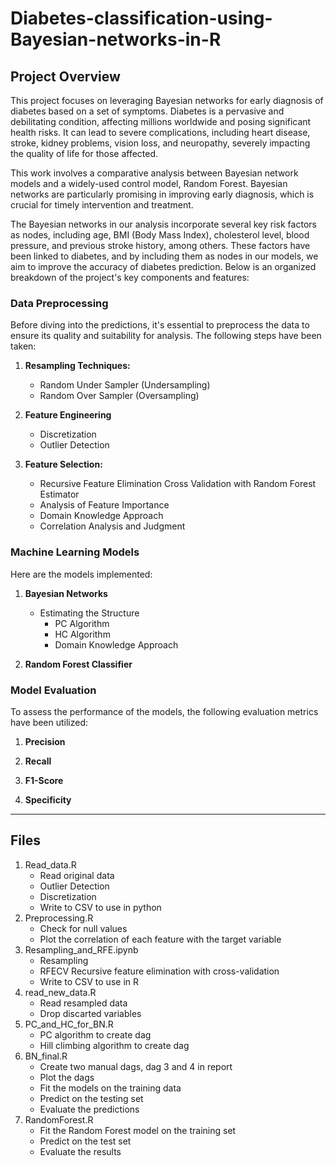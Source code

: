 # Diabetes-classification-using-Bayesian-networks-in-R

## Project Overview

This project focuses on leveraging Bayesian networks for early diagnosis of diabetes based on a set of symptoms. Diabetes is a pervasive and debilitating condition, affecting millions worldwide and posing significant health risks. It can lead to severe complications, including heart disease, stroke, kidney problems, vision loss, and neuropathy, severely impacting the quality of life for those affected.

This work involves a comparative analysis between Bayesian network models and a widely-used control model, Random Forest. Bayesian networks are particularly promising in improving early diagnosis, which is crucial for timely intervention and treatment.

The Bayesian networks in our analysis incorporate several key risk factors as nodes, including age, BMI (Body Mass Index), cholesterol level, blood pressure, and previous stroke history, among others. These factors have been linked to diabetes, and by including them as nodes in our models, we aim to improve the accuracy of diabetes prediction. Below is an organized breakdown of the project's key components and features:

### Data Preprocessing

Before diving into the predictions, it's essential to preprocess the data to ensure its quality and suitability for analysis. The following steps have been taken:

1. **Resampling Techniques:** 
   - Random Under Sampler (Undersampling)
   - Random Over Sampler (Oversampling)

2. **Feature Engineering**
   - Discretization
   - Outlier Detection

3. **Feature Selection:** 
   - Recursive Feature Elimination Cross Validation with Random Forest Estimator 
   - Analysis of Feature Importance	
   - Domain Knowledge Approach
   - Correlation Analysis and Judgment

### Machine Learning Models

Here are the models implemented:

1. **Bayesian Networks**
   - Estimating the Structure	
      - PC Algorithm
      - HC Algorithm
      - Domain Knowledge Approach  

2. **Random Forest Classifier**

### Model Evaluation

To assess the performance of the models, the following evaluation metrics have been utilized:

1. **Precision**

2. **Recall**

3. **F1-Score**

4. **Specificity**

<hr></hr>

## Files

1. Read_data.R
   - Read original data
   - Outlier Detection
   - Discretization
   - Write to CSV to use in python
2. Preprocessing.R
   - Check for null values
   - Plot the correlation of each feature with the target variable
3. Resampling_and_RFE.ipynb
   - Resampling
   - RFECV Recursive feature elimination with cross-validation
   - Write to CSV to use in R
4. read_new_data.R
   - Read resampled data 
   - Drop discarted variables
5. PC_and_HC_for_BN.R
   - PC algorithm to create dag
   - Hill climbing algorithm to create dag 
6. BN_final.R
   - Create two manual dags, dag 3 and 4 in report 
   - Plot the dags
   - Fit the models on the training data
   - Predict on the testing set
   - Evaluate the predictions
7. RandomForest.R
   - Fit the Random Forest model on the training set
   - Predict on the test set 
   - Evaluate the results
